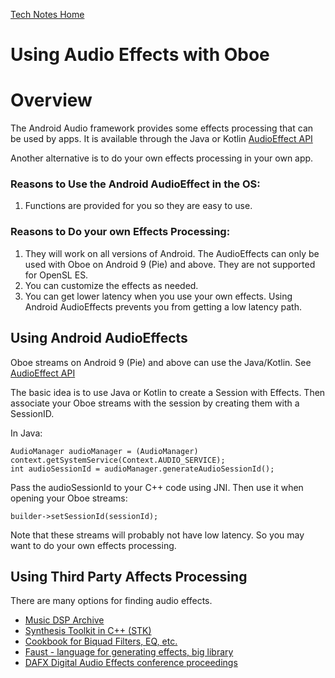 [Tech Notes Home](README.md)

# Using Audio Effects with Oboe

# Overview

The Android Audio framework provides some effects processing that can be used by apps.
It is available through the Java or Kotlin
[AudioEffect API](https://developer.android.com/reference/android/media/audiofx/AudioEffect)

Another alternative is to do your own effects processing in your own app.

### Reasons to Use the Android AudioEffect in the OS:
1. Functions are provided for you so they are easy to use.

### Reasons to Do your own Effects Processing:
1. They will work on all versions of Android. The AudioEffects can only be used with Oboe on Android 9 (Pie) and above. They are not supported for OpenSL ES.
2. You can customize the effects as needed.
3. You can get lower latency when you use your own effects. Using Android AudioEffects prevents you from getting a low latency path.

## Using Android AudioEffects

Oboe streams on Android 9 (Pie) and above can use the Java/Kotlin.
See [AudioEffect API](https://developer.android.com/reference/android/media/audiofx/AudioEffect)

The basic idea is to use Java or Kotlin to create a Session with Effects. 
Then associate your Oboe streams with the session by creating them with a SessionID.

In Java:

    AudioManager audioManager = (AudioManager) context.getSystemService(Context.AUDIO_SERVICE);
    int audioSessionId = audioManager.generateAudioSessionId();
    
Pass the audioSessionId to your C++ code using JNI. Then use it when opening your Oboe streams:

    builder->setSessionId(sessionId);

Note that these streams will probably not have low latency. So you may want to do your own effects processing.

## Using Third Party Affects Processing

There are many options for finding audio effects.

- [Music DSP Archive](http://www.musicdsp.org/en/latest/Effects/index.html)
- [Synthesis Toolkit in C++ (STK)](https://ccrma.stanford.edu/software/stk/index.html)
- [Cookbook for Biquad Filters, EQ, etc.](https://www.w3.org/2011/audio/audio-eq-cookbook.html)
- [Faust - language for generating effects, big library](https://faust.grame.fr/index.html)
- [DAFX Digital Audio Effects conference proceedings](http://dafx.de/)
